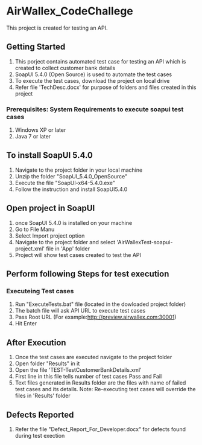 # AirWallex_CodeChallege
This project is created for testing an API.

## Getting Started
  1. This porject contains automated test case for testing an API which is created to collect customer bank details <br>
  2. SoapUI 5.4.0 (Open Source) is used to automate the test cases <br>
  3. To execute the test cases, download the project on local drive <br>
  4. Refer file 'TechDesc.docx' for purpose of folders and files created in this project
  
### Prerequisites: System Requirements to execute soapui test cases
  1. Windows XP or later <br>
  2. Java 7 or later <br>

## To install SoapUI 5.4.0
  1. Navigate to the project folder in your local machine
  2. Unzip the folder "SoapUI_5.4.0_OpenSource"
  3. Execute the file "SoapUI-x64-5.4.0.exe"
  4. Follow the instruction and install SoapUI5.4.0
  
## Open project in SoapUI
  1. once SoapUI 5.4.0 is installed on your machine
  2. Go to File Manu
  3. Select Import project option
  4. Navigate to the project folder and select 'AirWallexTest-soapui-project.xml' file in 'App' folder
  5. Project will show test cases created to test the API

## Perform following Steps for test execution
  ### Executeing Test cases
  1. Run "ExecuteTests.bat" file (located in the dowloaded project folder)
  2. The batch file will ask API URL to execute test cases
  3. Pass Root URL (For example:http://preview.airwallex.com:30001)
  4. Hit Enter  

## After Execution
   1. Once the test cases are executed navigate to the project folder <br>
   2. Open folder "Results" in it <br>
   3. Open the file 'TEST-TestCustomerBankDetails.xml' <br>
   4. First line in this file tells number of test cases Pass and Fail <br>
   5. Text files generated in Results folder are the files with name of failed test cases and its details.
   Note: Re-executing test cases will override the files in 'Results' folder


## Defects Reported
  1. Refer the file "Defect_Report_For_Developer.docx" for defects found during test exection

  
    
  
  

